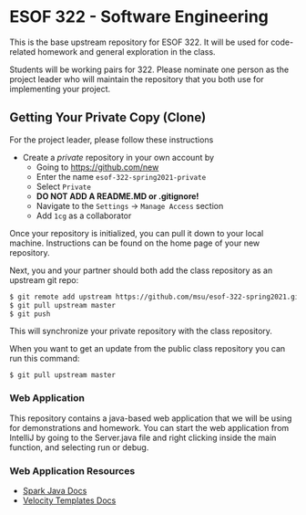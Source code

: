 # ESOF 322 - Software Engineering

This is the base upstream repository for ESOF 322.  It will be used for code-related homework and general
 exploration in the class.

Students will be working pairs for 322.  Please nominate one person as the project leader who
will maintain the repository that you both use for implementing your project.

## Getting Your Private Copy (Clone)

For the project leader, please follow these instructions

- Create a *private* repository in your own account by
    - Going to <https://github.com/new>
    - Enter the name `esof-322-spring2021-private`
    - Select `Private`
    - **DO NOT ADD A README.MD or .gitignore!**
    - Navigate to the `Settings` -> `Manage Access` section
    - Add `1cg` as a collaborator

Once your repository is initialized, you can pull it down to your local machine.  Instructions can
be found on the home page of your new repository.

Next, you and your partner should both add the class repository as an upstream git repo:

```bash
$ git remote add upstream https://github.com/msu/esof-322-spring2021.git
$ git pull upstream master
$ git push
```
This will synchronize your private repository with the class repository.

When you want to get an update from the public class repository you can run this command:

```
$ git pull upstream master
```

### Web Application

This repository contains a java-based web application that we will be using for demonstrations and homework.  You
can start the web application from IntelliJ by going to the Server.java file and right clicking inside the 
main function, and selecting run or debug.

### Web Application Resources

* [Spark Java Docs](http://sparkjava.com/documentation)
* [Velocity Templates Docs](https://velocity.apache.org/engine/2.2/user-guide.html#loops)

